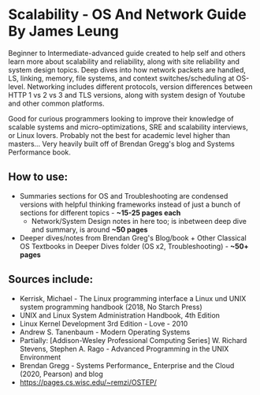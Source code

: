 # Scalability - OS And Network Guide By James Leung
Beginner to Intermediate-advanced guide created to help self and others learn more about scalability and reliability, along with site reliability and system design topics.
Deep dives into how network packets are handled, LS, linking, memory, file systems, and context switches/scheduling at OS-level. Networking includes different protocols, version differences between HTTP 1 vs 2 vs 3 and TLS versions, along with system design of Youtube and other common platforms. 

Good for curious programmers looking to improve their knowledge of scalable systems and micro-optimizations, SRE and scalability interviews, or Linux lovers. Probably not the best for academic level higher than masters...
Very heavily built off of Brendan Gregg's blog and Systems Performance book.

## How to use:
* Summaries sections for OS and Troubleshooting are condensed versions with helpful thinking frameworks instead of just a bunch of sections for different topics - **~15-25 pages each**
  * Network/System Design notes in here too; is inbetween deep dive and summary, is around **~50 pages**
* Deeper dives/notes from Brendan Greg's Blog/book + Other Classical OS Textbooks in Deeper Dives folder (OS x2, Troubleshooting) - **~50+ pages**
  
## Sources include:
* Kerrisk, Michael - The Linux programming interface a Linux und UNIX system programming handbook (2018, No Starch Press)
* UNIX and Linux System Administration Handbook, 4th Edition
* Linux Kernel Development 3rd Edition - Love - 2010
* Andrew S. Tanenbaum - Modern Operating Systems
* Partially: [Addison-Wesley Professional Computing Series] W. Richard Stevens, Stephen A. Rago - Advanced Programming in the UNIX Environment 
* Brendan Gregg - Systems Performance_ Enterprise and the Cloud (2020, Pearson) and blog
* https://pages.cs.wisc.edu/~remzi/OSTEP/


